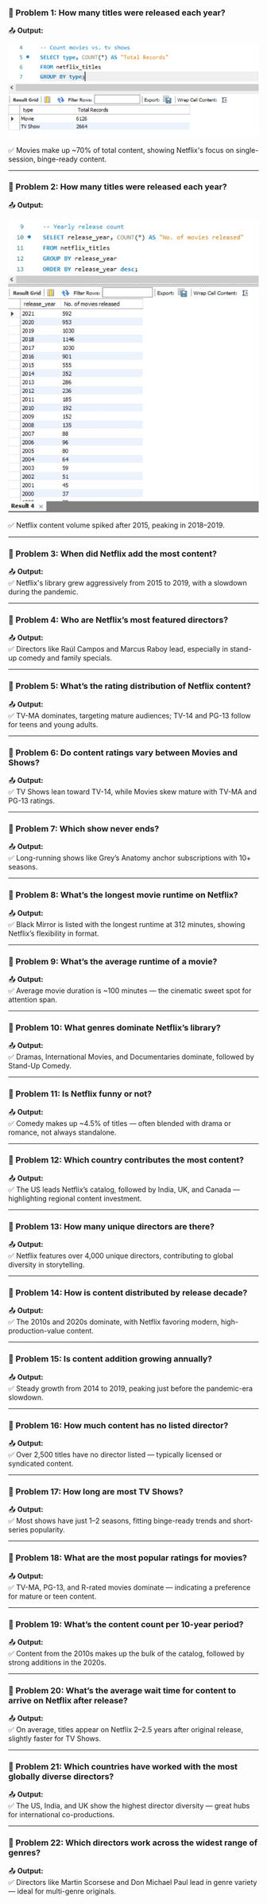 ### 🎯 Problem 1: How many titles were released each year?

📤 **Output:**

![Problem 1 Output](https://github.com/AnalyzeWithRiya/Netflix-Content-Trends-Analysis/blob/126337a8e38e98fa410f1425fc45869a6b765e4c/images/p1.png)

✅ Movies make up ~70% of total content, showing Netflix's focus on single-session, binge-ready content.

---

### 🎯 Problem 2: How many titles were released each year?

📤 **Output:**  

![Problem 2 Output](https://github.com/AnalyzeWithRiya/Netflix-Content-Trends-Analysis/blob/f812754a1ddc959042226490a72a884617431aaf/images/i4.jpg)

✅ Netflix content volume spiked after 2015, peaking in 2018–2019.

---

### 🎯 Problem 3: When did Netflix add the most content?

📤 **Output:**  
✅ Netflix's library grew aggressively from 2015 to 2019, with a slowdown during the pandemic.

---

### 🎯 Problem 4: Who are Netflix’s most featured directors?

📤 **Output:**  
✅ Directors like Raúl Campos and Marcus Raboy lead, especially in stand-up comedy and family specials.

---

### 🎯 Problem 5: What’s the rating distribution of Netflix content?

📤 **Output:**  
✅ TV-MA dominates, targeting mature audiences; TV-14 and PG-13 follow for teens and young adults.

---

### 🎯 Problem 6: Do content ratings vary between Movies and Shows?

📤 **Output:**  
✅ TV Shows lean toward TV-14, while Movies skew mature with TV-MA and PG-13 ratings.

---

### 🎯 Problem 7: Which show never ends?

📤 **Output:**  
✅ Long-running shows like Grey’s Anatomy anchor subscriptions with 10+ seasons.

---

### 🎯 Problem 8: What’s the longest movie runtime on Netflix?

📤 **Output:**  
✅ Black Mirror is listed with the longest runtime at 312 minutes, showing Netflix’s flexibility in format.

---

### 🎯 Problem 9: What’s the average runtime of a movie?

📤 **Output:**  
✅ Average movie duration is ~100 minutes — the cinematic sweet spot for attention span.

---

### 🎯 Problem 10: What genres dominate Netflix’s library?

📤 **Output:**  
✅ Dramas, International Movies, and Documentaries dominate, followed by Stand-Up Comedy.

---

### 🎯 Problem 11: Is Netflix funny or not?

📤 **Output:**  
✅ Comedy makes up ~4.5% of titles — often blended with drama or romance, not always standalone.

---

### 🎯 Problem 12: Which country contributes the most content?

📤 **Output:**  
✅ The US leads Netflix’s catalog, followed by India, UK, and Canada — highlighting regional content investment.

---

### 🎯 Problem 13: How many unique directors are there?

📤 **Output:**  
✅ Netflix features over 4,000 unique directors, contributing to global diversity in storytelling.

---

### 🎯 Problem 14: How is content distributed by release decade?

📤 **Output:**  
✅ The 2010s and 2020s dominate, with Netflix favoring modern, high-production-value content.

---

### 🎯 Problem 15: Is content addition growing annually?

📤 **Output:**  
✅ Steady growth from 2014 to 2019, peaking just before the pandemic-era slowdown.

---

### 🎯 Problem 16: How much content has no listed director?

📤 **Output:**  
✅ Over 2,500 titles have no director listed — typically licensed or syndicated content.

---

### 🎯 Problem 17: How long are most TV Shows?

📤 **Output:**  
✅ Most shows have just 1–2 seasons, fitting binge-ready trends and short-series popularity.

---

### 🎯 Problem 18: What are the most popular ratings for movies?

📤 **Output:**  
✅ TV-MA, PG-13, and R-rated movies dominate — indicating a preference for mature or teen content.

---

### 🎯 Problem 19: What’s the content count per 10-year period?

📤 **Output:**  
✅ Content from the 2010s makes up the bulk of the catalog, followed by strong additions in the 2020s.

---

### 🎯 Problem 20: What’s the average wait time for content to arrive on Netflix after release?

📤 **Output:**  
✅ On average, titles appear on Netflix 2–2.5 years after original release, slightly faster for TV Shows.

---

### 🎯 Problem 21: Which countries have worked with the most globally diverse directors?

📤 **Output:**  
✅ The US, India, and UK show the highest director diversity — great hubs for international co-productions.

---

### 🎯 Problem 22: Which directors work across the widest range of genres?

📤 **Output:**  
✅ Directors like Martin Scorsese and Don Michael Paul lead in genre variety — ideal for multi-genre originals.
